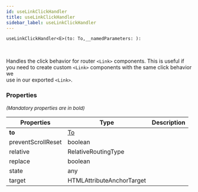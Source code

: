 ```yaml
---
id: useLinkClickHandler
title: useLinkClickHandler
sidebar_label: useLinkClickHandler
---
```


```tsx
useLinkClickHandler<E>(to: To,__namedParameters: ): 
```
<br/>

Handles the click behavior for router `<Link>` components. This is useful if  
you need to create custom `<Link>` components with the same click behavior we  
use in our exported `<Link>`.

### Properties

<font size="2"><i>(Mandatory properties are in bold)</i></font>

| Properties | Type | Description |
| --------- | ---- | ----------- |
| **to** | [To](/framework-api/types/To.md) |  |
| preventScrollReset | boolean |  |
| relative | RelativeRoutingType |  |
| replace | boolean |  |
| state | any |  |
| target | HTMLAttributeAnchorTarget |  |
